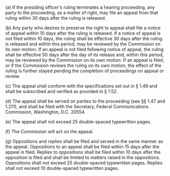 (a) If the presiding officer's ruling terminates a hearing proceeding, any party to the proceeding, as a matter of right, may file an appeal from that ruling within 30 days after the ruling is released.
                

(b) Any party who desires to preserve the right to appeal shall file a notice of appeal within 10 days after the ruling is released. If a notice of appeal is not filed within 10 days, the ruling shall be effective 30 days after the ruling is released and within this period, may be reviewed by the Commission on its own motion. If an appeal is not filed following notice of appeal, the ruling shall be effective 50 days after the day of its release and, within this period, may be reviewed by the Commission on its own motion. If an appeal is filed, or if the Commission reviews the ruling on its own motion, the effect of the ruling is further stayed pending the completion of proceedings on appeal or review.

(c) The appeal shall conform with the specifications set out in § 1.49 and shall be subscribed and verified as provided in § 1.52.

(d) The appeal shall be served on parties to the proceeding (see §§ 1.47 and 1.211), and shall be filed with the Secretary, Federal Communications Commission, Washington, D.C. 20554.

(e) The appeal shall not exceed 25 double-spaced typewritten pages.

(f) The Commission will act on the appeal.

(g) Oppositions and replies shall be filed and served in the same manner as the appeal. Oppositions to an appeal shall be filed within 15 days after the appeal is filed. Replies to oppositions shall be filed within 10 days after the opposition is filed and shall be limited to matters raised in the oppositions. Oppositions shall not exceed 25 double-spaced typewritten pages. Replies shall not exceed 10 double-spaced typewritten pages.


